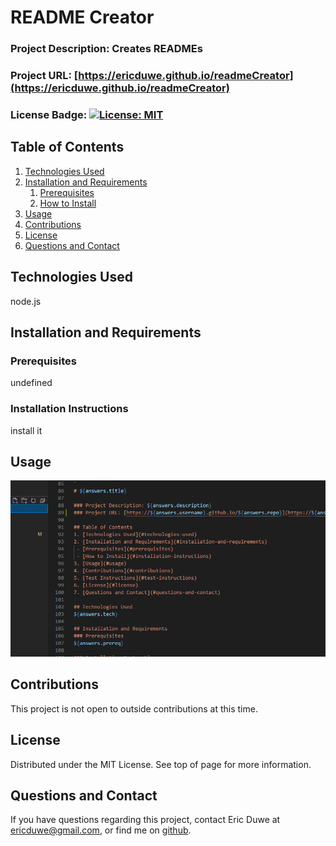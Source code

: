  
# README Creator

### Project Description: Creates READMEs
### Project URL: [https://ericduwe.github.io/readmeCreator](https://ericduwe.github.io/readmeCreator)
### License Badge: [![License: MIT](https://img.shields.io/badge/License-MIT-yellow.svg)](https://opensource.org/licenses/MIT)
## Table of Contents
1. [Technologies Used](#technologies-used)
2. [Installation and Requirements](#installation-and-requirements)
    1. [Prerequisites](#prerequisites)
    2. [How to Install](#installation-instructions)
3. [Usage](#usage)
4. [Contributions](#contributions)
5. [License](#license)
6. [Questions and Contact](#questions-and-contact)

## Technologies Used
node.js

## Installation and Requirements
### Prerequisites
undefined

### Installation Instructions
install it

## Usage
![none](./assets/testing.PNG)

## Contributions
This project is not open to outside contributions at this time.


## License
Distributed under the MIT License. See top of page for more information.

## Questions and Contact
If you have questions regarding this project, contact Eric Duwe at ericduwe@gmail.com, or find me on [github](https://www.github.com/ericduwe).
